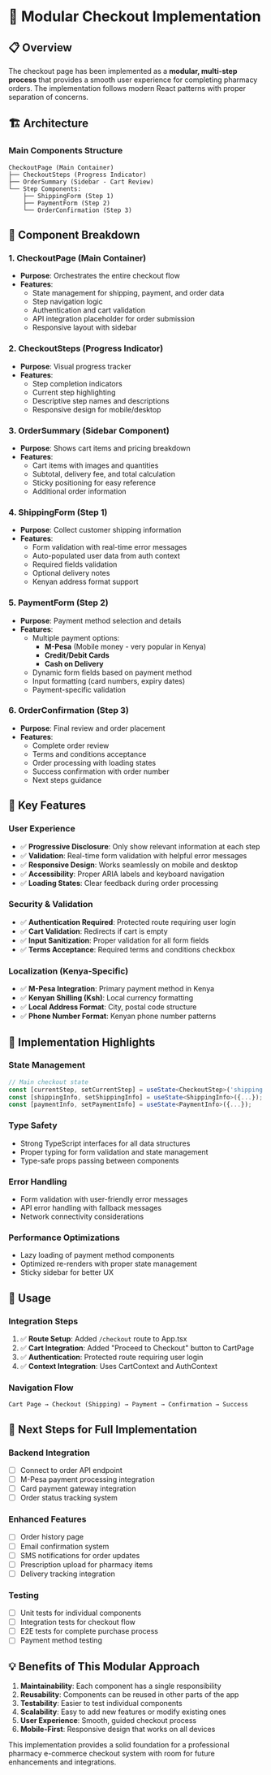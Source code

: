 # 🛒 Modular Checkout Implementation

## 📋 Overview

The checkout page has been implemented as a **modular, multi-step process** that provides a smooth user experience for completing pharmacy orders. The implementation follows modern React patterns with proper separation of concerns.

## 🏗️ Architecture

### **Main Components Structure**

```
CheckoutPage (Main Container)
├── CheckoutSteps (Progress Indicator)
├── OrderSummary (Sidebar - Cart Review)
└── Step Components:
    ├── ShippingForm (Step 1)
    ├── PaymentForm (Step 2)
    └── OrderConfirmation (Step 3)
```

## 🧩 Component Breakdown

### **1. CheckoutPage (Main Container)**

- **Purpose**: Orchestrates the entire checkout flow
- **Features**:
  - State management for shipping, payment, and order data
  - Step navigation logic
  - Authentication and cart validation
  - API integration placeholder for order submission
  - Responsive layout with sidebar

### **2. CheckoutSteps (Progress Indicator)**

- **Purpose**: Visual progress tracker
- **Features**:
  - Step completion indicators
  - Current step highlighting
  - Descriptive step names and descriptions
  - Responsive design for mobile/desktop

### **3. OrderSummary (Sidebar Component)**

- **Purpose**: Shows cart items and pricing breakdown
- **Features**:
  - Cart items with images and quantities
  - Subtotal, delivery fee, and total calculation
  - Sticky positioning for easy reference
  - Additional order information

### **4. ShippingForm (Step 1)**

- **Purpose**: Collect customer shipping information
- **Features**:
  - Form validation with real-time error messages
  - Auto-populated user data from auth context
  - Required fields validation
  - Optional delivery notes
  - Kenyan address format support

### **5. PaymentForm (Step 2)**

- **Purpose**: Payment method selection and details
- **Features**:
  - Multiple payment options:
    - **M-Pesa** (Mobile money - very popular in Kenya)
    - **Credit/Debit Cards**
    - **Cash on Delivery**
  - Dynamic form fields based on payment method
  - Input formatting (card numbers, expiry dates)
  - Payment-specific validation

### **6. OrderConfirmation (Step 3)**

- **Purpose**: Final review and order placement
- **Features**:
  - Complete order review
  - Terms and conditions acceptance
  - Order processing with loading states
  - Success confirmation with order number
  - Next steps guidance

## 🔧 Key Features

### **User Experience**

- ✅ **Progressive Disclosure**: Only show relevant information at each step
- ✅ **Validation**: Real-time form validation with helpful error messages
- ✅ **Responsive Design**: Works seamlessly on mobile and desktop
- ✅ **Accessibility**: Proper ARIA labels and keyboard navigation
- ✅ **Loading States**: Clear feedback during order processing

### **Security & Validation**

- ✅ **Authentication Required**: Protected route requiring user login
- ✅ **Cart Validation**: Redirects if cart is empty
- ✅ **Input Sanitization**: Proper validation for all form fields
- ✅ **Terms Acceptance**: Required terms and conditions checkbox

### **Localization (Kenya-Specific)**

- ✅ **M-Pesa Integration**: Primary payment method in Kenya
- ✅ **Kenyan Shilling (Ksh)**: Local currency formatting
- ✅ **Local Address Format**: City, postal code structure
- ✅ **Phone Number Format**: Kenyan phone number patterns

## 🎯 Implementation Highlights

### **State Management**

```typescript
// Main checkout state
const [currentStep, setCurrentStep] = useState<CheckoutStep>('shipping');
const [shippingInfo, setShippingInfo] = useState<ShippingInfo>({...});
const [paymentInfo, setPaymentInfo] = useState<PaymentInfo>({...});
```

### **Type Safety**

- Strong TypeScript interfaces for all data structures
- Proper typing for form validation and state management
- Type-safe props passing between components

### **Error Handling**

- Form validation with user-friendly error messages
- API error handling with fallback messages
- Network connectivity considerations

### **Performance Optimizations**

- Lazy loading of payment method components
- Optimized re-renders with proper state management
- Sticky sidebar for better UX

## 🚀 Usage

### **Integration Steps**

1. ✅ **Route Setup**: Added `/checkout` route to App.tsx
2. ✅ **Cart Integration**: Added "Proceed to Checkout" button to CartPage
3. ✅ **Authentication**: Protected route requiring user login
4. ✅ **Context Integration**: Uses CartContext and AuthContext

### **Navigation Flow**

```
Cart Page → Checkout (Shipping) → Payment → Confirmation → Success
```

## 🔄 Next Steps for Full Implementation

### **Backend Integration**

- [ ] Connect to order API endpoint
- [ ] M-Pesa payment processing integration
- [ ] Card payment gateway integration
- [ ] Order status tracking system

### **Enhanced Features**

- [ ] Order history page
- [ ] Email confirmation system
- [ ] SMS notifications for order updates
- [ ] Prescription upload for pharmacy items
- [ ] Delivery tracking integration

### **Testing**

- [ ] Unit tests for individual components
- [ ] Integration tests for checkout flow
- [ ] E2E tests for complete purchase process
- [ ] Payment method testing

## 💡 Benefits of This Modular Approach

1. **Maintainability**: Each component has a single responsibility
2. **Reusability**: Components can be reused in other parts of the app
3. **Testability**: Easier to test individual components
4. **Scalability**: Easy to add new features or modify existing ones
5. **User Experience**: Smooth, guided checkout process
6. **Mobile-First**: Responsive design that works on all devices

This implementation provides a solid foundation for a professional pharmacy e-commerce checkout system with room for future enhancements and integrations.
